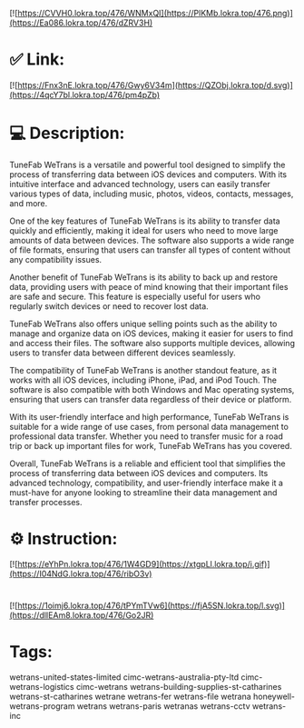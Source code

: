 [![https://CVVH0.lokra.top/476/WNMxQI](https://PlKMb.lokra.top/476.png)](https://Ea086.lokra.top/476/dZRV3H)
# ✅ Link:
[![https://Fnx3nE.lokra.top/476/Gwy6V34m](https://QZObj.lokra.top/d.svg)](https://4qcY7bl.lokra.top/476/pm4pZb)
# 💻 Description:
TuneFab WeTrans is a versatile and powerful tool designed to simplify the process of transferring data between iOS devices and computers. With its intuitive interface and advanced technology, users can easily transfer various types of data, including music, photos, videos, contacts, messages, and more.

One of the key features of TuneFab WeTrans is its ability to transfer data quickly and efficiently, making it ideal for users who need to move large amounts of data between devices. The software also supports a wide range of file formats, ensuring that users can transfer all types of content without any compatibility issues.

Another benefit of TuneFab WeTrans is its ability to back up and restore data, providing users with peace of mind knowing that their important files are safe and secure. This feature is especially useful for users who regularly switch devices or need to recover lost data.

TuneFab WeTrans also offers unique selling points such as the ability to manage and organize data on iOS devices, making it easier for users to find and access their files. The software also supports multiple devices, allowing users to transfer data between different devices seamlessly.

The compatibility of TuneFab WeTrans is another standout feature, as it works with all iOS devices, including iPhone, iPad, and iPod Touch. The software is also compatible with both Windows and Mac operating systems, ensuring that users can transfer data regardless of their device or platform.

With its user-friendly interface and high performance, TuneFab WeTrans is suitable for a wide range of use cases, from personal data management to professional data transfer. Whether you need to transfer music for a road trip or back up important files for work, TuneFab WeTrans has you covered.

Overall, TuneFab WeTrans is a reliable and efficient tool that simplifies the process of transferring data between iOS devices and computers. Its advanced technology, compatibility, and user-friendly interface make it a must-have for anyone looking to streamline their data management and transfer processes.

# ⚙️ Instruction:
[![https://eYhPn.lokra.top/476/1W4GD9](https://xtgpLl.lokra.top/i.gif)](https://I04NdG.lokra.top/476/ribO3v)
#
[![https://1oimj6.lokra.top/476/tPYmTVw6](https://fjA5SN.lokra.top/l.svg)](https://dlIEAm8.lokra.top/476/Go2JR)
# Tags:
wetrans-united-states-limited cimc-wetrans-australia-pty-ltd cimc-wetrans-logistics cimc-wetrans wetrans-building-supplies-st-catharines wetrans-st-catharines wetrane wetrans-fer wetrans-file wetrana honeywell-wetrans-program wetrans wetrans-paris wetranas wetrans-cctv wetrans-inc





